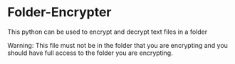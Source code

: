 # Folder-Encrypter
This python can be used to encrypt and decrypt text files in a folder


Warning: This file must not be in the folder that you are encrypting and you should have full access to the folder you are encrypting.
